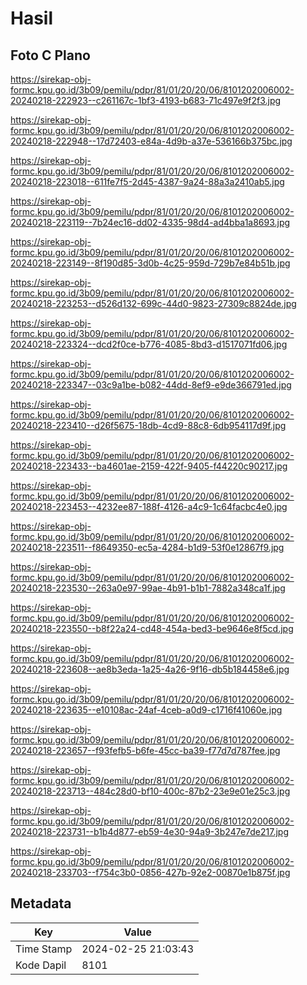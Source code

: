 # Hasil

## Foto C Plano

https://sirekap-obj-formc.kpu.go.id/3b09/pemilu/pdpr/81/01/20/20/06/8101202006002-20240218-222923--c261167c-1bf3-4193-b683-71c497e9f2f3.jpg

https://sirekap-obj-formc.kpu.go.id/3b09/pemilu/pdpr/81/01/20/20/06/8101202006002-20240218-222948--17d72403-e84a-4d9b-a37e-536166b375bc.jpg

https://sirekap-obj-formc.kpu.go.id/3b09/pemilu/pdpr/81/01/20/20/06/8101202006002-20240218-223018--611fe7f5-2d45-4387-9a24-88a3a2410ab5.jpg

https://sirekap-obj-formc.kpu.go.id/3b09/pemilu/pdpr/81/01/20/20/06/8101202006002-20240218-223119--7b24ec16-dd02-4335-98d4-ad4bba1a8693.jpg

https://sirekap-obj-formc.kpu.go.id/3b09/pemilu/pdpr/81/01/20/20/06/8101202006002-20240218-223149--8f190d85-3d0b-4c25-959d-729b7e84b51b.jpg

https://sirekap-obj-formc.kpu.go.id/3b09/pemilu/pdpr/81/01/20/20/06/8101202006002-20240218-223253--d526d132-699c-44d0-9823-27309c8824de.jpg

https://sirekap-obj-formc.kpu.go.id/3b09/pemilu/pdpr/81/01/20/20/06/8101202006002-20240218-223324--dcd2f0ce-b776-4085-8bd3-d1517071fd06.jpg

https://sirekap-obj-formc.kpu.go.id/3b09/pemilu/pdpr/81/01/20/20/06/8101202006002-20240218-223347--03c9a1be-b082-44dd-8ef9-e9de366791ed.jpg

https://sirekap-obj-formc.kpu.go.id/3b09/pemilu/pdpr/81/01/20/20/06/8101202006002-20240218-223410--d26f5675-18db-4cd9-88c8-6db954117d9f.jpg

https://sirekap-obj-formc.kpu.go.id/3b09/pemilu/pdpr/81/01/20/20/06/8101202006002-20240218-223433--ba4601ae-2159-422f-9405-f44220c90217.jpg

https://sirekap-obj-formc.kpu.go.id/3b09/pemilu/pdpr/81/01/20/20/06/8101202006002-20240218-223453--4232ee87-188f-4126-a4c9-1c64facbc4e0.jpg

https://sirekap-obj-formc.kpu.go.id/3b09/pemilu/pdpr/81/01/20/20/06/8101202006002-20240218-223511--f8649350-ec5a-4284-b1d9-53f0e12867f9.jpg

https://sirekap-obj-formc.kpu.go.id/3b09/pemilu/pdpr/81/01/20/20/06/8101202006002-20240218-223530--263a0e97-99ae-4b91-b1b1-7882a348ca1f.jpg

https://sirekap-obj-formc.kpu.go.id/3b09/pemilu/pdpr/81/01/20/20/06/8101202006002-20240218-223550--b8f22a24-cd48-454a-bed3-be9646e8f5cd.jpg

https://sirekap-obj-formc.kpu.go.id/3b09/pemilu/pdpr/81/01/20/20/06/8101202006002-20240218-223608--ae8b3eda-1a25-4a26-9f16-db5b184458e6.jpg

https://sirekap-obj-formc.kpu.go.id/3b09/pemilu/pdpr/81/01/20/20/06/8101202006002-20240218-223635--e10108ac-24af-4ceb-a0d9-c1716f41060e.jpg

https://sirekap-obj-formc.kpu.go.id/3b09/pemilu/pdpr/81/01/20/20/06/8101202006002-20240218-223657--f93fefb5-b6fe-45cc-ba39-f77d7d787fee.jpg

https://sirekap-obj-formc.kpu.go.id/3b09/pemilu/pdpr/81/01/20/20/06/8101202006002-20240218-223713--484c28d0-bf10-400c-87b2-23e9e01e25c3.jpg

https://sirekap-obj-formc.kpu.go.id/3b09/pemilu/pdpr/81/01/20/20/06/8101202006002-20240218-223731--b1b4d877-eb59-4e30-94a9-3b247e7de217.jpg

https://sirekap-obj-formc.kpu.go.id/3b09/pemilu/pdpr/81/01/20/20/06/8101202006002-20240218-233703--f754c3b0-0856-427b-92e2-00870e1b875f.jpg


## Metadata

| Key        | Value               |
| ---------- | ------------------- |
| Time Stamp | 2024-02-25 21:03:43 |
| Kode Dapil | 8101                |



